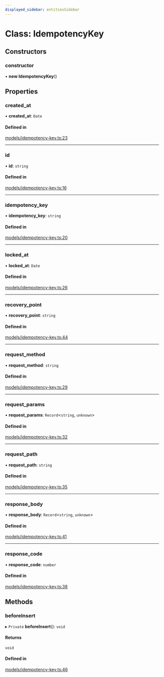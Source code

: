 ```yaml
---
displayed_sidebar: entitiesSidebar
---
```


# Class: IdempotencyKey

## Constructors

### constructor

• **new IdempotencyKey**()

## Properties

### created\_at

• **created\_at**: `Date`

#### Defined in

[models/idempotency-key.ts:23](https://github.com/cloudnepal/medusa/blob/4f3a7c90/packages/medusa/src/models/idempotency-key.ts#L23)

___

### id

• **id**: `string`

#### Defined in

[models/idempotency-key.ts:16](https://github.com/cloudnepal/medusa/blob/4f3a7c90/packages/medusa/src/models/idempotency-key.ts#L16)

___

### idempotency\_key

• **idempotency\_key**: `string`

#### Defined in

[models/idempotency-key.ts:20](https://github.com/cloudnepal/medusa/blob/4f3a7c90/packages/medusa/src/models/idempotency-key.ts#L20)

___

### locked\_at

• **locked\_at**: `Date`

#### Defined in

[models/idempotency-key.ts:26](https://github.com/cloudnepal/medusa/blob/4f3a7c90/packages/medusa/src/models/idempotency-key.ts#L26)

___

### recovery\_point

• **recovery\_point**: `string`

#### Defined in

[models/idempotency-key.ts:44](https://github.com/cloudnepal/medusa/blob/4f3a7c90/packages/medusa/src/models/idempotency-key.ts#L44)

___

### request\_method

• **request\_method**: `string`

#### Defined in

[models/idempotency-key.ts:29](https://github.com/cloudnepal/medusa/blob/4f3a7c90/packages/medusa/src/models/idempotency-key.ts#L29)

___

### request\_params

• **request\_params**: `Record`<`string`, `unknown`\>

#### Defined in

[models/idempotency-key.ts:32](https://github.com/cloudnepal/medusa/blob/4f3a7c90/packages/medusa/src/models/idempotency-key.ts#L32)

___

### request\_path

• **request\_path**: `string`

#### Defined in

[models/idempotency-key.ts:35](https://github.com/cloudnepal/medusa/blob/4f3a7c90/packages/medusa/src/models/idempotency-key.ts#L35)

___

### response\_body

• **response\_body**: `Record`<`string`, `unknown`\>

#### Defined in

[models/idempotency-key.ts:41](https://github.com/cloudnepal/medusa/blob/4f3a7c90/packages/medusa/src/models/idempotency-key.ts#L41)

___

### response\_code

• **response\_code**: `number`

#### Defined in

[models/idempotency-key.ts:38](https://github.com/cloudnepal/medusa/blob/4f3a7c90/packages/medusa/src/models/idempotency-key.ts#L38)

## Methods

### beforeInsert

▸ `Private` **beforeInsert**(): `void`

#### Returns

`void`

#### Defined in

[models/idempotency-key.ts:46](https://github.com/cloudnepal/medusa/blob/4f3a7c90/packages/medusa/src/models/idempotency-key.ts#L46)
